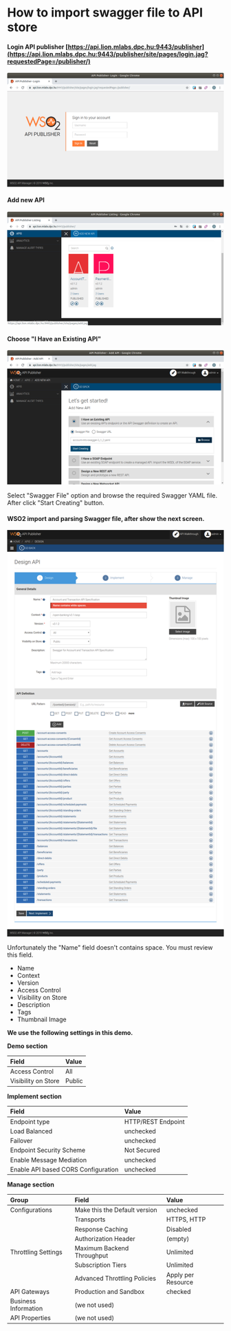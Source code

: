 # How to import swagger file to API store

#### Login API publisher [https://api.lion.mlabs.dpc.hu:9443/publisher](https://api.lion.mlabs.dpc.hu:9443/publisher/site/pages/login.jag?requestedPage=/publisher/)

![API Publisher login page](../../.gitbook/assets/screenshot-from-2019-08-07-13-05-30.png)

#### Add new API

![Click to &quot;ADD NEW API&quot;](../../.gitbook/assets/screenshot-from-2019-08-07-13-07-12.png)

#### Choose "I Have an Existing API"

![](../../.gitbook/assets/screenshot-from-2019-08-07-13-11-28.png)

Select "Swagger File" option and browse the required Swagger YAML file.  
After click "Start Creating" button.

#### WSO2 import and parsing Swagger file, after show the next screen.

![Design API screen after import Swagger file](../../.gitbook/assets/fireshot-capture-001-api-publisher-add-rest-api-api.lion.mlabs.dpc.hu.png)

Unfortunately the "Name" field doesn't contains space. You must review this field.

* Name
* Context
* Version
* Access Control
* Visibility on Store
* Description
* Tags
* Thumbnail Image

**We use the following settings in this demo.**

**Demo section**

| Field | Value |
| :--- | :--- |
| Access Control | All |
| Visibility on Store | Public |

**Implement section**

| Field | Value |
| :--- | :--- |
| Endpoint type | HTTP/REST Endpoint |
| Load Balanced | unchecked |
| Failover | unchecked |
| Endpoint Security Scheme | Not Secured |
| Enable Message Mediation | unchecked |
| Enable API based CORS Configuration | unchecked |

**Manage section**

| Group | Field | Value |
| :--- | :--- | :--- |
| Configurations | Make this the Default version | unchecked |
|  | Transports | HTTPS, HTTP |
|  | Response Caching | Disabled |
|  | Authorization Header | \(empty\) |
| Throttling Settings | Maximum Backend Throughput | Unlimited |
|  | Subscription Tiers | Unlimited |
|  | Advanced Throttling Policies | Apply per Resource |
| API Gateways | Production and Sandbox | checked |
| Business Information | \(we not used\) |  |
| API Properties | \(we not used\) |  |



